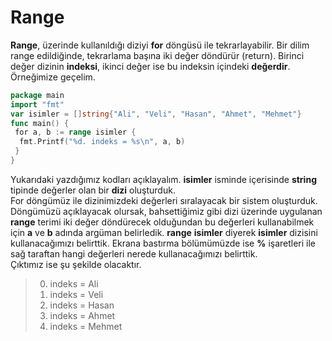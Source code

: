 # Range

**Range**, üzerinde kullanıldığı diziyi **for** döngüsü ile tekrarlayabilir. Bir dilim range edildiğinde, tekrarlama başına iki değer döndürür (return). Birinci değer dizinin **indeksi**, ikinci değer ise bu indeksin içindeki **değerdir**. Örneğimize geçelim.

```go
package main
import "fmt"
var isimler = []string{"Ali", "Veli", "Hasan", "Ahmet", "Mehmet"}
func main() {
 for a, b := range isimler {
  fmt.Printf("%d. indeks = %s\n", a, b)
 }
}
```

Yukarıdaki yazdığımız kodları açıklayalım. **isimler** isminde içerisinde **string** tipinde değerler olan bir **dizi** oluşturduk.\
For döngümüz ile dizinimizdeki değerleri sıralayacak bir sistem oluşturduk. Döngümüzü açıklayacak olursak, bahsettiğimiz gibi dizi üzerinde uygulanan **range** terimi iki değer döndürecek olduğundan bu değerleri kullanabilmek için **a** ve **b** adında argüman belirledik. **range** **isimler** diyerek **isimler** dizisini kullanacağımızı belirttik. Ekrana bastırma bölümümüzde ise **%** işaretleri ile sağ taraftan hangi değerleri nerede kullanacağımızı belirttik.\
Çıktımız ise şu şekilde olacaktır.

> 0. indeks = Ali
> 1. indeks = Veli
> 2. indeks = Hasan
> 3. indeks = Ahmet
> 4. indeks = Mehmet
